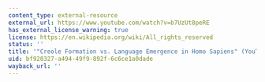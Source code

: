 ```yaml
---
content_type: external-resource
external_url: https://www.youtube.com/watch?v=b7UzUt8peRE
has_external_license_warning: true
license: https://en.wikipedia.org/wiki/All_rights_reserved
status: ''
title: '"Creole Formation vs. Language Emergence in Homo Sapiens" (YouTube)'
uid: bf920327-a494-49f9-892f-6c6ce1a0dade
wayback_url: ''
---
```

